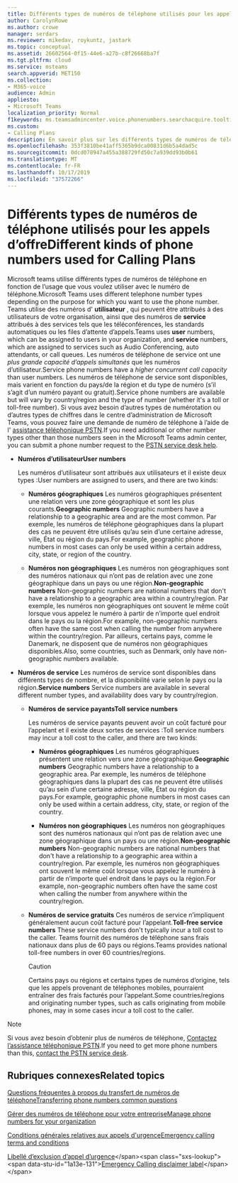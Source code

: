 ```yaml
---
title: Différents types de numéros de téléphone utilisés pour les appels d’offre
author: CarolynRowe
ms.author: crowe
manager: serdars
ms.reviewer: mikedav, roykuntz, jastark
ms.topic: conceptual
ms.assetid: 26602564-0f15-44e6-a27b-c8f26668ba7f
ms.tgt.pltfrm: cloud
ms.service: msteams
search.appverid: MET150
ms.collection:
- M365-voice
audience: Admin
appliesto:
- Microsoft Teams
localization_priority: Normal
f1keywords: ms.teamsadmincenter.voice.phonenumbers.searchacquire.tooltip.numbertype
ms.custom:
- Calling Plans
description: En savoir plus sur les différents types de numéros de téléphone utilisés par teams pour les offres d’appels.
ms.openlocfilehash: 353f3810be41aff5365b9dca00831d6b5a4dad5c
ms.sourcegitcommit: 0dcd078947a455a388729fd50c7a939dd93b0b61
ms.translationtype: MT
ms.contentlocale: fr-FR
ms.lasthandoff: 10/17/2019
ms.locfileid: "37572266"
---
```

# <a name="different-kinds-of-phone-numbers-used-for-calling-plans"></a><span data-ttu-id="1a13e-103">Différents types de numéros de téléphone utilisés pour les appels d’offre</span><span class="sxs-lookup"><span data-stu-id="1a13e-103">Different kinds of phone numbers used for Calling Plans</span></span>

<span data-ttu-id="1a13e-104">Microsoft teams utilise différents types de numéros de téléphone en fonction de l’usage que vous voulez utiliser avec le numéro de téléphone.</span><span class="sxs-lookup"><span data-stu-id="1a13e-104">Microsoft Teams uses different telephone number types depending on the purpose for which you want to use the phone number.</span></span> <span data-ttu-id="1a13e-105">Teams utilise des numéros d' **utilisateur** , qui peuvent être attribués à des utilisateurs de votre organisation, ainsi que des numéros de **service** attribués à des services tels que les téléconférences, les standards automatiques ou les files d’attente d’appels.</span><span class="sxs-lookup"><span data-stu-id="1a13e-105">Teams uses **user** numbers, which can be assigned to users in your organization, and **service** numbers, which are assigned to services such as Audio Conferencing, auto attendants, or call queues.</span></span> <span data-ttu-id="1a13e-106">Les numéros de téléphone de service ont une *plus grande capacité d’appels simultanés* que les numéros d’utilisateur.</span><span class="sxs-lookup"><span data-stu-id="1a13e-106">Service phone numbers have a *higher concurrent call capacity*  than user numbers.</span></span> <span data-ttu-id="1a13e-107">Les numéros de téléphone de service sont disponibles, mais varient en fonction du pays/de la région et du type de numéro (s’il s’agit d’un numéro payant ou gratuit).</span><span class="sxs-lookup"><span data-stu-id="1a13e-107">Service phone numbers are available but will vary by country/region and the type of number (whether it's a toll or toll-free number).</span></span> <span data-ttu-id="1a13e-108">Si vous avez besoin d’autres types de numérotation ou d’autres types de chiffres dans le centre d’administration de Microsoft Teams, vous pouvez faire une demande de numéro de téléphone à l’aide de l' [assistance téléphonique PSTN](manage-phone-numbers-for-your-organization/contact-pstn-service-desk.md).</span><span class="sxs-lookup"><span data-stu-id="1a13e-108">If you need additional or other number types other than those numbers seen in the Microsoft Teams admin center, you can submit a phone number request to the [PSTN service desk help](manage-phone-numbers-for-your-organization/contact-pstn-service-desk.md).</span></span>
  
- <span data-ttu-id="1a13e-109">**Numéros d’utilisateur**</span><span class="sxs-lookup"><span data-stu-id="1a13e-109">**User numbers**</span></span>
    
    <span data-ttu-id="1a13e-110">Les numéros d’utilisateur sont attribués aux utilisateurs et il existe deux types :</span><span class="sxs-lookup"><span data-stu-id="1a13e-110">User numbers are assigned to users, and there are two kinds:</span></span>
    
  - <span data-ttu-id="1a13e-111">**Numéros géographiques** Les numéros géographiques présentent une relation vers une zone géographique et sont les plus courants.</span><span class="sxs-lookup"><span data-stu-id="1a13e-111">**Geographic numbers** Geographic numbers have a relationship to a geographic area and are the most common.</span></span> <span data-ttu-id="1a13e-112">Par exemple, les numéros de téléphone géographiques dans la plupart des cas ne peuvent être utilisés qu’au sein d’une certaine adresse, ville, État ou région du pays.</span><span class="sxs-lookup"><span data-stu-id="1a13e-112">For example, geographic phone numbers in most cases can only be used within a certain address, city, state, or region of the country.</span></span>
    
  - <span data-ttu-id="1a13e-113">**Numéros non géographiques** Les numéros non géographiques sont des numéros nationaux qui n’ont pas de relation avec une zone géographique dans un pays ou une région.</span><span class="sxs-lookup"><span data-stu-id="1a13e-113">**Non-geographic numbers** Non-geographic numbers are national numbers that don't have a relationship to a geographic area within a country/region.</span></span> <span data-ttu-id="1a13e-114">Par exemple, les numéros non géographiques ont souvent le même coût lorsque vous appelez le numéro à partir de n’importe quel endroit dans le pays ou la région.</span><span class="sxs-lookup"><span data-stu-id="1a13e-114">For example, non-geographic numbers often have the same cost when calling the number from anywhere within the country/region.</span></span> <span data-ttu-id="1a13e-115">Par ailleurs, certains pays, comme le Danemark, ne disposent que de numéros non géographiques disponibles.</span><span class="sxs-lookup"><span data-stu-id="1a13e-115">Also, some countries, such as Denmark, only have non-geographic numbers available.</span></span>
    
- <span data-ttu-id="1a13e-116">**Numéros de service** Les numéros de service sont disponibles dans différents types de nombre, et la disponibilité varie selon le pays ou la région.</span><span class="sxs-lookup"><span data-stu-id="1a13e-116">**Service numbers** Service numbers are available in several different number types, and availability does vary by country/region.</span></span>
    
  - <span data-ttu-id="1a13e-117">**Numéros de service payants**</span><span class="sxs-lookup"><span data-stu-id="1a13e-117">**Toll service numbers**</span></span>
    
    <span data-ttu-id="1a13e-118">Les numéros de service payants peuvent avoir un coût facturé pour l’appelant et il existe deux sortes de services :</span><span class="sxs-lookup"><span data-stu-id="1a13e-118">Toll service numbers may incur a toll cost to the caller, and there are two kinds:</span></span>
    
      - <span data-ttu-id="1a13e-119">**Numéros géographiques** Les numéros géographiques présentent une relation vers une zone géographique.</span><span class="sxs-lookup"><span data-stu-id="1a13e-119">**Geographic numbers** Geographic numbers have a relationship to a geographic area.</span></span> <span data-ttu-id="1a13e-120">Par exemple, les numéros de téléphone géographiques dans la plupart des cas ne peuvent être utilisés qu’au sein d’une certaine adresse, ville, État ou région du pays.</span><span class="sxs-lookup"><span data-stu-id="1a13e-120">For example, geographic phone numbers in most cases can only be used within a certain address, city, state, or region of the country.</span></span>
        
      - <span data-ttu-id="1a13e-121">**Numéros non géographiques** Les numéros non géographiques sont des numéros nationaux qui n’ont pas de relation avec une zone géographique dans un pays ou une région.</span><span class="sxs-lookup"><span data-stu-id="1a13e-121">**Non-geographic numbers** Non-geographic numbers are national numbers that don't have a relationship to a geographic area within a country/region.</span></span> <span data-ttu-id="1a13e-122">Par exemple, les numéros non géographiques ont souvent le même coût lorsque vous appelez le numéro à partir de n’importe quel endroit dans le pays ou la région.</span><span class="sxs-lookup"><span data-stu-id="1a13e-122">For example, non-geographic numbers often have the same cost when calling the number from anywhere within the country/region.</span></span>
   
  - <span data-ttu-id="1a13e-123">**Numéros de service gratuits** Ces numéros de service n’impliquent généralement aucun coût facturé pour l’appelant.</span><span class="sxs-lookup"><span data-stu-id="1a13e-123">**Toll-free service numbers** These service numbers don't typically incur a toll cost to the caller.</span></span> <span data-ttu-id="1a13e-124">Teams fournit des numéros de téléphone sans frais nationaux dans plus de 60 pays ou régions.</span><span class="sxs-lookup"><span data-stu-id="1a13e-124">Teams provides national toll-free numbers in over 60 countries/regions.</span></span>
    
    > [!CAUTION]
    > <span data-ttu-id="1a13e-125">Certains pays ou régions et certains types de numéros d’origine, tels que les appels provenant de téléphones mobiles, pourraient entraîner des frais facturés pour l’appelant.</span><span class="sxs-lookup"><span data-stu-id="1a13e-125">Some countries/regions and originating number types, such as calls originating from mobile phones, may in some cases incur a toll cost to the caller.</span></span> 
  
> [!NOTE]
> <span data-ttu-id="1a13e-126">Si vous avez besoin d’obtenir plus de numéros de téléphone, [Contactez l’assistance téléphonique PSTN](manage-phone-numbers-for-your-organization/contact-pstn-service-desk.md).</span><span class="sxs-lookup"><span data-stu-id="1a13e-126">If you need to get more phone numbers than this, [contact the PSTN service desk](manage-phone-numbers-for-your-organization/contact-pstn-service-desk.md).</span></span>

## <a name="related-topics"></a><span data-ttu-id="1a13e-127">Rubriques connexes</span><span class="sxs-lookup"><span data-stu-id="1a13e-127">Related topics</span></span>

[<span data-ttu-id="1a13e-128">Questions fréquentes à propos du transfert de numéros de téléphone</span><span class="sxs-lookup"><span data-stu-id="1a13e-128">Transferring phone numbers common questions</span></span>](transferring-phone-numbers-common-questions.md)

[<span data-ttu-id="1a13e-129">Gérer des numéros de téléphone pour votre entreprise</span><span class="sxs-lookup"><span data-stu-id="1a13e-129">Manage phone numbers for your organization</span></span>](manage-phone-numbers-for-your-organization/manage-phone-numbers-for-your-organization.md)

[<span data-ttu-id="1a13e-130">Conditions générales relatives aux appels d'urgence</span><span class="sxs-lookup"><span data-stu-id="1a13e-130">Emergency calling terms and conditions</span></span>](emergency-calling-terms-and-conditions.md)

<span data-ttu-id="1a13e-131">[Libellé d’exclusion d’appel d’urgence](https://github.com/MicrosoftDocs/OfficeDocs-SkypeForBusiness/blob/live/Teams/downloads/emergency-calling/emergency-calling-label-(en-us)-(v.1.0).zip?raw=true)</span><span class="sxs-lookup"><span data-stu-id="1a13e-131">[Emergency Calling disclaimer label](https://github.com/MicrosoftDocs/OfficeDocs-SkypeForBusiness/blob/live/Teams/downloads/emergency-calling/emergency-calling-label-(en-us)-(v.1.0).zip?raw=true)</span></span>